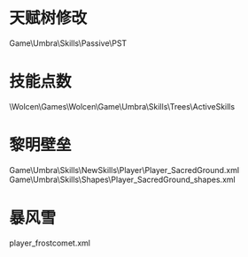 # 天赋树修改
Game\Umbra\Skills\Passive\PST

# 技能点数
\Wolcen\Games\Wolcen\Game\Umbra\Skills\Trees\ActiveSkills

# 黎明壁垒
Game\Umbra\Skills\NewSkills\Player\Player_SacredGround.xml
Game\Umbra\Skills\Shapes\Player_SacredGround_shapes.xml

# 暴风雪
player_frostcomet.xml
